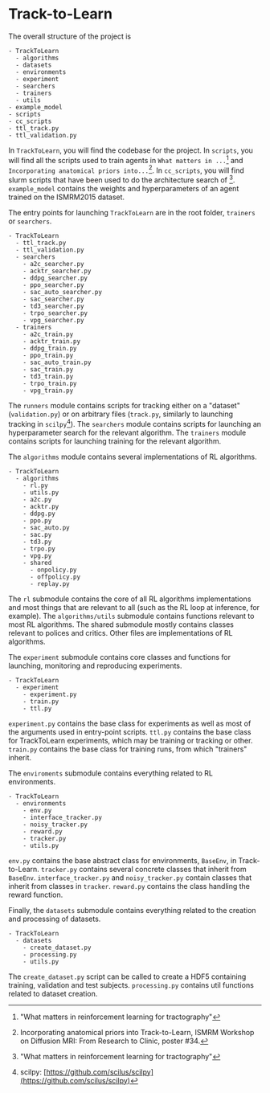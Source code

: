 # Track-to-Learn

The overall structure of the project is

```
- TrackToLearn
  - algorithms
  - datasets
  - environments
  - experiment
  - searchers
  - trainers
  - utils
- example_model
- scripts
- cc_scripts
- ttl_track.py
- ttl_validation.py
```

In `TrackToLearn`, you will find the codebase for the project. In `scripts`, you will find all the scripts used to train agents in `What matters in ...`[^1] and `Incorporating anatomical priors into...`[^2]. In `cc_scripts`, you will find slurm scripts that have been used to do the architecture search of [^1]. `example_model` contains the weights and hyperparameters of an agent trained on the ISMRM2015 dataset.


The entry points for launching `TrackToLearn` are in the root folder, `trainers` or `searchers`. 

```
- TrackToLearn
  - ttl_track.py
  - ttl_validation.py
  - searchers
    - a2c_searcher.py
    - acktr_searcher.py
    - ddpg_searcher.py
    - ppo_searcher.py
    - sac_auto_searcher.py
    - sac_searcher.py
    - td3_searcher.py
    - trpo_searcher.py
    - vpg_searcher.py
  - trainers
    - a2c_train.py
    - acktr_train.py
    - ddpg_train.py
    - ppo_train.py
    - sac_auto_train.py
    - sac_train.py
    - td3_train.py
    - trpo_train.py
    - vpg_train.py
```

The `runners` module contains scripts for tracking either on a "dataset" (`validation.py`) or on arbitrary files (`track.py`, similarly to launching tracking in `scilpy`[^3]). The `searchers` module contains scripts for launching an hyperparameter search for the relevant algorithm. The `trainers` module contains scripts for launching training for the relevant algorithm.

The `algorithms` module contains several implementations of RL algorithms.

```
- TrackToLearn
  - algorithms
    - rl.py
    - utils.py
    - a2c.py
    - acktr.py
    - ddpg.py
    - ppo.py
    - sac_auto.py
    - sac.py
    - td3.py
    - trpo.py
    - vpg.py
    - shared
      - onpolicy.py
      - offpolicy.py
      - replay.py
```

The `rl` submodule contains the core of all RL algorithms implementations and most things that are relevant to all (such as the RL loop at inference, for example). The `algorithms/utils` submodule contains functions relevant to most RL algorithms. The shared submodule mostly contains classes relevant to polices and critics. Other files are implementations of RL algorithms.

The `experiment` submodule contains core classes and functions for launching, monitoring and reproducing experiments. 

```
- TrackToLearn
  - experiment 
    - experiment.py
    - train.py
    - ttl.py
```

`experiment.py` contains the base class for experiments as well as most of the arguments used in entry-point scripts. `ttl.py` contains the base class for TrackToLearn experiments, which may be training or tracking or other. `train.py` contains the base class for training runs, from which "trainers" inherit.


The `enviroments` submodule contains everything related to RL environments.

```
- TrackToLearn
  - environments
    - env.py
    - interface_tracker.py
    - noisy_tracker.py
    - reward.py
    - tracker.py
    - utils.py
```

`env.py` contains the base abstract class for environments, `BaseEnv`, in Track-to-Learn. `tracker.py` contains several concrete classes that inherit from `BaseEnv`. `interface_tracker.py` and `noisy_tracker.py` contain classes that inherit from classes in `tracker`. `reward.py` contains the class handling the reward function.

Finally, the `datasets` submodule contains everything related to the creation and processing of datasets.

```
- TrackToLearn
  - datasets
    - create_dataset.py
    - processing.py
    - utils.py
```

The `create_dataset.py` script can be called to create a HDF5 containing training, validation and test subjects. `processing.py` contains util functions related to dataset creation.

[^1]: "What matters in reinforcement learning for tractography"
[^2]: Incorporating anatomical priors into Track-to-Learn, ISMRM Workshop on Diffusion MRI: From Research to Clinic, poster #34.
[^3]: scilpy: [https://github.com/scilus/scilpy](https://github.com/scilus/scilpy)
